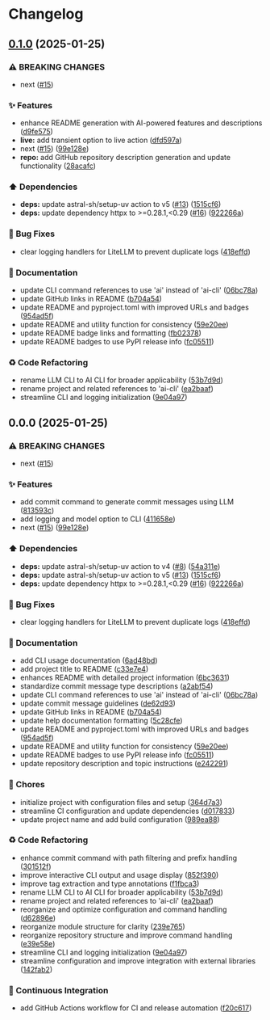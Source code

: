 # Changelog

## [0.1.0](https://github.com/liblaf/lime/compare/v0.0.0...v0.1.0) (2025-01-25)


### ⚠ BREAKING CHANGES

* next ([#15](https://github.com/liblaf/lime/issues/15))

### ✨ Features

* enhance README generation with AI-powered features and descriptions ([d9fe575](https://github.com/liblaf/lime/commit/d9fe575120335e3d020d539d8427173be328f55d))
* **live:** add transient option to live action ([dfd597a](https://github.com/liblaf/lime/commit/dfd597ad4e7996b6060d37b92a19df5e54014df8))
* next ([#15](https://github.com/liblaf/lime/issues/15)) ([99e128e](https://github.com/liblaf/lime/commit/99e128eefa52fa4b07ad9a404a892eca728b48a0))
* **repo:** add GitHub repository description generation and update functionality ([28acafc](https://github.com/liblaf/lime/commit/28acafcdd5dcd2a814b34bfb3978ae390e00b8f7))


### ⬆️ Dependencies

* **deps:** update astral-sh/setup-uv action to v5 ([#13](https://github.com/liblaf/lime/issues/13)) ([1515cf6](https://github.com/liblaf/lime/commit/1515cf62ff3270211e09e299e85b46f714b7507d))
* **deps:** update dependency httpx to &gt;=0.28.1,&lt;0.29 ([#16](https://github.com/liblaf/lime/issues/16)) ([922266a](https://github.com/liblaf/lime/commit/922266ab523672eabfc2d5a963fb36b5912cb7a9))


### 🐛 Bug Fixes

* clear logging handlers for LiteLLM to prevent duplicate logs ([418effd](https://github.com/liblaf/lime/commit/418effd5caa375abc7f4dff2883be84c2e1e9b82))


### 📝 Documentation

* update CLI command references to use 'ai' instead of 'ai-cli' ([06bc78a](https://github.com/liblaf/lime/commit/06bc78a861c91bd06c5050e146075684b80d186c))
* update GitHub links in README ([b704a54](https://github.com/liblaf/lime/commit/b704a54f11dd769af19a95a07b744ea5e26cf524))
* update README and pyproject.toml with improved URLs and badges ([954ad5f](https://github.com/liblaf/lime/commit/954ad5f6b0d321e49689f530e36ce0fdb5ab92e1))
* update README and utility function for consistency ([59e20ee](https://github.com/liblaf/lime/commit/59e20ee575057d7b5f75c84bb3810e4b93066d21))
* update README badge links and formatting ([fb02378](https://github.com/liblaf/lime/commit/fb0237827bf5243369fb99dbfdba96c559179a29))
* update README badges to use PyPI release info ([fc05511](https://github.com/liblaf/lime/commit/fc0551153817065c7e35c9c9759005b4f0a3ff96))


### ♻ Code Refactoring

* rename LLM CLI to AI CLI for broader applicability ([53b7d9d](https://github.com/liblaf/lime/commit/53b7d9d9ad2e4e25703df9e0e0cce5f3ffbed7c0))
* rename project and related references to 'ai-cli' ([ea2baaf](https://github.com/liblaf/lime/commit/ea2baaf45ac5bac8e3c1cd20afe24cca42ffe573))
* streamline CLI and logging initialization ([9e04a97](https://github.com/liblaf/lime/commit/9e04a97e14bacda010ea0cda02d0684938637902))

## 0.0.0 (2025-01-25)


### ⚠ BREAKING CHANGES

* next ([#15](https://github.com/liblaf/lime/issues/15))

### ✨ Features

* add commit command to generate commit messages using LLM ([813593c](https://github.com/liblaf/lime/commit/813593ce3009390eaf9b92e6c256c031cb35133e))
* add logging and model option to CLI ([411658e](https://github.com/liblaf/lime/commit/411658e59ecc7da9e3eebb57360a2795100f8022))
* next ([#15](https://github.com/liblaf/lime/issues/15)) ([99e128e](https://github.com/liblaf/lime/commit/99e128eefa52fa4b07ad9a404a892eca728b48a0))


### ⬆️ Dependencies

* **deps:** update astral-sh/setup-uv action to v4 ([#8](https://github.com/liblaf/lime/issues/8)) ([54a311e](https://github.com/liblaf/lime/commit/54a311e306bf5e341906b76b29cc3c6762876771))
* **deps:** update astral-sh/setup-uv action to v5 ([#13](https://github.com/liblaf/lime/issues/13)) ([1515cf6](https://github.com/liblaf/lime/commit/1515cf62ff3270211e09e299e85b46f714b7507d))
* **deps:** update dependency httpx to &gt;=0.28.1,&lt;0.29 ([#16](https://github.com/liblaf/lime/issues/16)) ([922266a](https://github.com/liblaf/lime/commit/922266ab523672eabfc2d5a963fb36b5912cb7a9))


### 🐛 Bug Fixes

* clear logging handlers for LiteLLM to prevent duplicate logs ([418effd](https://github.com/liblaf/lime/commit/418effd5caa375abc7f4dff2883be84c2e1e9b82))


### 📝 Documentation

* add CLI usage documentation ([6ad48bd](https://github.com/liblaf/lime/commit/6ad48bd1073e97f790450e0c4ad42c114315f0e6))
* add project title to README ([c33e7e4](https://github.com/liblaf/lime/commit/c33e7e4a67271a6cd7dcb814e94bcc7a63909d77))
* enhances README with detailed project information ([6bc3631](https://github.com/liblaf/lime/commit/6bc363106b0acd8f2e83a43094fc80ba3f216c45))
* standardize commit message type descriptions ([a2abf54](https://github.com/liblaf/lime/commit/a2abf549ae7e90002867446963f4a8ff5eac912e))
* update CLI command references to use 'ai' instead of 'ai-cli' ([06bc78a](https://github.com/liblaf/lime/commit/06bc78a861c91bd06c5050e146075684b80d186c))
* update commit message guidelines ([de62d93](https://github.com/liblaf/lime/commit/de62d93c4bfcc61d54f8c38478f5214cdee66342))
* update GitHub links in README ([b704a54](https://github.com/liblaf/lime/commit/b704a54f11dd769af19a95a07b744ea5e26cf524))
* update help documentation formatting ([5c28cfe](https://github.com/liblaf/lime/commit/5c28cfe8521110e25c351d0970cf2bed17215ea4))
* update README and pyproject.toml with improved URLs and badges ([954ad5f](https://github.com/liblaf/lime/commit/954ad5f6b0d321e49689f530e36ce0fdb5ab92e1))
* update README and utility function for consistency ([59e20ee](https://github.com/liblaf/lime/commit/59e20ee575057d7b5f75c84bb3810e4b93066d21))
* update README badges to use PyPI release info ([fc05511](https://github.com/liblaf/lime/commit/fc0551153817065c7e35c9c9759005b4f0a3ff96))
* update repository description and topic instructions ([e242291](https://github.com/liblaf/lime/commit/e242291a557a6dcb480fe685bdf16666d75c1818))


### 🎫 Chores

* initialize project with configuration files and setup ([364d7a3](https://github.com/liblaf/lime/commit/364d7a3f6d3b1f32ffe72dcf08221fee1e425e7a))
* streamline CI configuration and update dependencies ([d017833](https://github.com/liblaf/lime/commit/d01783327176d7951e0d241cf0358e68037d2d06))
* update project name and add build configuration ([989ea88](https://github.com/liblaf/lime/commit/989ea88b9df73e6d9729ce06e2036582f5226ff1))


### ♻ Code Refactoring

* enhance commit command with path filtering and prefix handling ([301512f](https://github.com/liblaf/lime/commit/301512f191a415dabcaa2bc1a05d71ab17b95964))
* improve interactive CLI output and usage display ([852f390](https://github.com/liblaf/lime/commit/852f39090c318695690b01703537dcd13ca8383e))
* improve tag extraction and type annotations ([f1fbca3](https://github.com/liblaf/lime/commit/f1fbca3a80a35c3993071c387246681e013a3930))
* rename LLM CLI to AI CLI for broader applicability ([53b7d9d](https://github.com/liblaf/lime/commit/53b7d9d9ad2e4e25703df9e0e0cce5f3ffbed7c0))
* rename project and related references to 'ai-cli' ([ea2baaf](https://github.com/liblaf/lime/commit/ea2baaf45ac5bac8e3c1cd20afe24cca42ffe573))
* reorganize and optimize configuration and command handling ([d62896e](https://github.com/liblaf/lime/commit/d62896e4650eb8eb971d58f4eaab6dc5dc780e03))
* reorganize module structure for clarity ([239e765](https://github.com/liblaf/lime/commit/239e765236374126eb2ee696f68851cc70209fb2))
* reorganize repository structure and improve command handling ([e39e58e](https://github.com/liblaf/lime/commit/e39e58e07e10f98cbb30d36cdf38bce4923ca753))
* streamline CLI and logging initialization ([9e04a97](https://github.com/liblaf/lime/commit/9e04a97e14bacda010ea0cda02d0684938637902))
* streamline configuration and improve integration with external libraries ([142fab2](https://github.com/liblaf/lime/commit/142fab2a8c42b4df2792188d1f08054069f9c0b6))


### 🔧 Continuous Integration

* add GitHub Actions workflow for CI and release automation ([f20c617](https://github.com/liblaf/lime/commit/f20c617038972d5ecbc395323d6face1785b2918))
